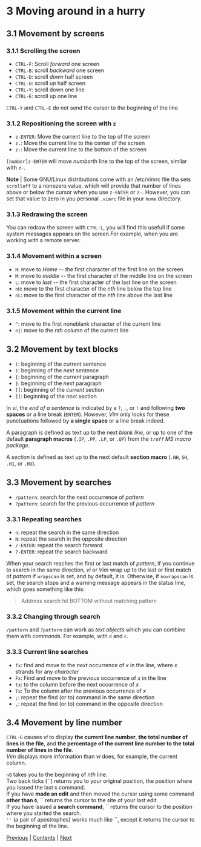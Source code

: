# 3 Moving around in a hurry
## 3.1 Movement by screens
### 3.1.1 Scrolling the screen
- `CTRL-F`: Scroll *forward* one screen
- `CTRL-B`: scroll *backward* one screen
- `CTRL-D`: scroll *down* half screen
- `CTRL-U`: scroll *up* half screen
- `CTRL-Y`: scroll down one line
- `CTRL-E`: scroll up one line

`CTRL-Y` and `CTRL-E` do not send the cursor to the beginning of the line
### 3.1.2 Repositioning the screen with `z`
- `z-ENTER`: Move the current line to the top of the screen
- `z.`: Move the current line to the center of the screen
- `z-`: Move the current line to the bottom of the screen

`[number]z-ENTER` will move *number*th line to the top of the screen, similar
with `z-`.

**Note** | Some GNU/Linux distributions come with an /etc/vimrc file tha sets
`scrolloff` to a nonezero value, which will provide that number of lines above
or below the cursor when you use `z-ENTER` or `z-`. However, you can set that
value to zero in you personal `.vimrc` file in your `home` directory.
### 3.1.3 Redrawing the screen
You can redraw the screen with `CTRL-L`, you will find this usefull if some
system messages appears on the screen.For example, when you are working with a
remote server.
### 3.1.4 Movement within a screen
- `H`: move to *Home* -- the first character of the first line on the screen
- `M`: move to *middle* -- the first character of the middle line on the screen
- `L`: move to *last* -- the first character of the last line on the screen
- `nH`: move to the first character of the *nth* line below the top line
- `nL`: move to the first character of the *nth* line above the last line
### 3.1.5 Movement within the current line
- `^`: move to the first noneblank character of the current line
- `n|`: move to the *nth* column of the current line
## 3.2 Movement by text blocks
- `(`: beginning of the *current* sentence
- `)`: beginning of the *next* sentence
- `{`: beginning of the *current* paragraph
- `}`: beginning of the *next* paragraph
- `[[`: beginning of the *current* section
- `]]`: beginning of the *next* section

In *vi*, the *end of a sentence* is indicated by a `?`, `.`, or `!` and
following **two spaces** or a line break (`ENTER`). However, *Vim* only looks
for these punctuations followed by **a single space** or a line break indeed.

A paragraph is defined as text up to the next *blank line*, or up to one of the
default **paragraph macros** (`.IP`, `.PP`, `.LP`, or `.QP`) from the *`troff`
MS macro package*.

A *section* is defined as text up to the next default **section macro** (`.NH`,
`SH`, `.H1`, or `.HU`).
## 3.3 Movement by searches
- `/pattern`: search for the next occurrence of *pattern*
- `?pattern`: search for the previous occurrence of *pattern*
### 3.3.1 Repeating searches
- `n`: repeat the search in the same direction
- `N`: repeat the search in the opposite direction
- `/-ENTER`: repeat the search forward
- `?-ENTER`: repeat the search backward

When your search reaches the first or last match of *pattern*, if you continue
to search in the same direction, *vi* or *Vim* wrap up to the last or first
match of *pattern* if `wrapscan` is set, and by default, it is. Otherwise, if
`nowrapscan` is set, the search stops and a warning message appears in the
status line, which goes something like this:
> Address search hit BOTTOM without matching pattern

### 3.3.2 Changing through search
`/pattern` and `?pattern` can work as *text objects* which you can combine them
with *commands*. For example, with `d` and `c`.
### 3.3.3 Current line searches
- `fx`: find and move to the *next* occurrence of *x* in the line, where *x*
  strands for any *character*
- `Fx`: Find and move to the previous occurrence of *x* in the line
- `tx`: to the column before the next occurrence of *x*
- `Tx`: To the column after the previous occurrence of *x*
- `;`: repeat the find (or to) command in the same direction
- `,`: repeat the find (or to) command in the opposite direction
## 3.4 Movement by line number
`CTRL-G` causes *vi* to display **the current line number**, **the total number
of lines in the file**, and **the percentage of the current line number to the
total number of lines in the file**.  
*Vim* displays more information than *vi* does, for example, the current column.

`nG` takes you to the beginning of *nth* line.  
Two back ticks (\`\`) returns you to your original position, the position where
you issued the last `G` command.  
If you have **made an edit** and then moved the cursor using some command
**other than `G`**, \`\` returns the cursor to the site of your last edit.  
If you have issued a **search command**, \`\` returns the cursor to the position
where you started the search.  
`''` (a pair of apostrophes) works much like \`\`, except it returns the cursor
to the beginning of the line.

[Previous](Chapter-2.md) | [Contents](Contents.md) | [Next](Chapter-4.md)
